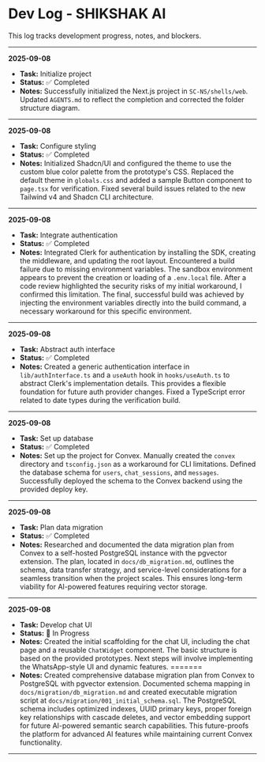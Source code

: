 # Dev Log - SHIKSHAK AI

This log tracks development progress, notes, and blockers.

---

**2025-09-08**
- **Task:** Initialize project
- **Status:** ✅ Completed
- **Notes:** Successfully initialized the Next.js project in `SC-NS/shells/web`. Updated `AGENTS.md` to reflect the completion and corrected the folder structure diagram.

---

**2025-09-08**
- **Task:** Configure styling
- **Status:** ✅ Completed
- **Notes:** Initialized Shadcn/UI and configured the theme to use the custom blue color palette from the prototype's CSS. Replaced the default theme in `globals.css` and added a sample Button component to `page.tsx` for verification. Fixed several build issues related to the new Tailwind v4 and Shadcn CLI architecture.

---

**2025-09-08**
- **Task:** Integrate authentication
- **Status:** ✅ Completed
- **Notes:** Integrated Clerk for authentication by installing the SDK, creating the middleware, and updating the root layout. Encountered a build failure due to missing environment variables. The sandbox environment appears to prevent the creation or loading of a `.env.local` file. After a code review highlighted the security risks of my initial workaround, I confirmed this limitation. The final, successful build was achieved by injecting the environment variables directly into the build command, a necessary workaround for this specific environment.

---

**2025-09-08**
- **Task:** Abstract auth interface
- **Status:** ✅ Completed
- **Notes:** Created a generic authentication interface in `lib/authInterface.ts` and a `useAuth` hook in `hooks/useAuth.ts` to abstract Clerk's implementation details. This provides a flexible foundation for future auth provider changes. Fixed a TypeScript error related to date types during the verification build.

---

**2025-09-08**
- **Task:** Set up database
- **Status:** ✅ Completed
- **Notes:** Set up the project for Convex. Manually created the `convex` directory and `tsconfig.json` as a workaround for CLI limitations. Defined the database schema for `users`, `chat_sessions`, and `messages`. Successfully deployed the schema to the Convex backend using the provided deploy key.

---

**2025-09-08**
- **Task:** Plan data migration
- **Status:** ✅ Completed
- **Notes:** Researched and documented the data migration plan from Convex to a self-hosted PostgreSQL instance with the pgvector extension. The plan, located in `docs/db_migration.md`, outlines the schema, data transfer strategy, and service-level considerations for a seamless transition when the project scales. This ensures long-term viability for AI-powered features requiring vector storage.

---

**2025-09-08**
- **Task:** Develop chat UI
- **Status:** 🔄 In Progress
- **Notes:** Created the initial scaffolding for the chat UI, including the chat page and a reusable `ChatWidget` component. The basic structure is based on the provided prototypes. Next steps will involve implementing the WhatsApp-style UI and dynamic features.
=======
- **Notes:** Created comprehensive database migration plan from Convex to PostgreSQL with pgvector extension. Documented schema mapping in `docs/migration/db_migration.md` and created executable migration script at `docs/migration/001_initial_schema.sql`. The PostgreSQL schema includes optimized indexes, UUID primary keys, proper foreign key relationships with cascade deletes, and vector embedding support for future AI-powered semantic search capabilities. This future-proofs the platform for advanced AI features while maintaining current Convex functionality.

---